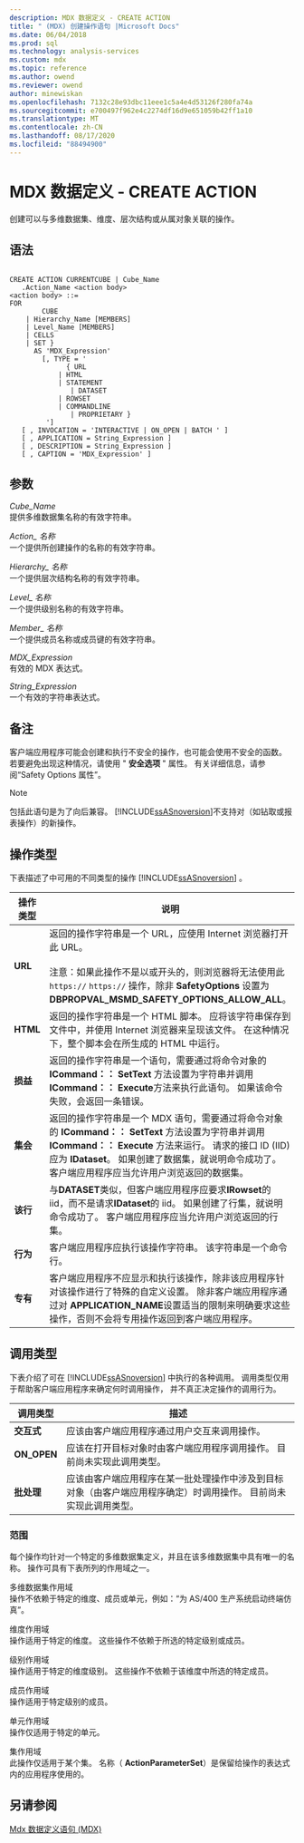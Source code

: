```yaml
---
description: MDX 数据定义 - CREATE ACTION
title: " (MDX) 创建操作语句 |Microsoft Docs"
ms.date: 06/04/2018
ms.prod: sql
ms.technology: analysis-services
ms.custom: mdx
ms.topic: reference
ms.author: owend
ms.reviewer: owend
author: minewiskan
ms.openlocfilehash: 7132c28e93dbc11eee1c5a4e4d53126f280fa74a
ms.sourcegitcommit: e700497f962e4c2274df16d9e651059b42ff1a10
ms.translationtype: MT
ms.contentlocale: zh-CN
ms.lasthandoff: 08/17/2020
ms.locfileid: "88494900"
---
```

# <a name="mdx-data-definition---create-action"></a>MDX 数据定义 - CREATE ACTION


  创建可以与多维数据集、维度、层次结构或从属对象关联的操作。  
  
## <a name="syntax"></a>语法  
  
```  
  
CREATE ACTION CURRENTCUBE | Cube_Name  
   .Action_Name <action body>  
<action body> ::=   
FOR   
        CUBE   
    | Hierarchy_Name [MEMBERS]   
    | Level_Name [MEMBERS]   
    | CELLS   
    | SET }   
      AS 'MDX_Expression'   
        [, TYPE = '  
              { URL   
            | HTML   
            | STATEMENT   
               | DATASET   
            | ROWSET   
            | COMMANDLINE   
               | PROPRIETARY }   
         ']  
   [ , INVOCATION = 'INTERACTIVE | ON_OPEN | BATCH ' ]  
   [ , APPLICATION = String_Expression ]  
   [ , DESCRIPTION = String_Expression ]  
   [ , CAPTION = 'MDX_Expression' ]  
```  
  
## <a name="arguments"></a>参数  
 *Cube_Name*  
 提供多维数据集名称的有效字符串。  
  
 *Action_ 名称*  
 一个提供所创建操作的名称的有效字符串。  
  
 *Hierarchy_ 名称*  
 一个提供层次结构名称的有效字符串。  
  
 *Level_ 名称*  
 一个提供级别名称的有效字符串。  
  
 *Member_ 名称*  
 一个提供成员名称或成员键的有效字符串。  
  
 *MDX_Expression*  
 有效的 MDX 表达式。  
  
 *String_Expression*  
 一个有效的字符串表达式。  
  
## <a name="remarks"></a>备注  
 客户端应用程序可能会创建和执行不安全的操作，也可能会使用不安全的函数。 若要避免出现这种情况，请使用 " **安全选项** " 属性。 有关详细信息，请参阅“Safety Options 属性”。  
  
> [!NOTE]  
>  包括此语句是为了向后兼容。 [!INCLUDE[ssASnoversion](../includes/ssasnoversion-md.md)]不支持对（如钻取或报表操作）的新操作。  
  
## <a name="action-types"></a>操作类型  
 下表描述了中可用的不同类型的操作 [!INCLUDE[ssASnoversion](../includes/ssasnoversion-md.md)] 。  
  
|操作类型|说明|  
|-----------------|-----------------|  
|**URL**|返回的操作字符串是一个 URL，应使用 Internet 浏览器打开此 URL。<br /><br /> 注意：如果此操作不是以或开头的，则浏览器将无法使用此 `https://` `https://` 操作，除非 **SafetyOptions** 设置为 **DBPROPVAL_MSMD_SAFETY_OPTIONS_ALLOW_ALL**。|  
|**HTML**|返回的操作字符串是一个 HTML 脚本。 应将该字符串保存到文件中，并使用 Internet 浏览器来呈现该文件。 在这种情况下，整个脚本会在所生成的 HTML 中运行。|  
|**损益**|返回的操作字符串是一个语句，需要通过将命令对象的 **ICommand：： SetText** 方法设置为字符串并调用 **ICommand：： Execute**方法来执行此语句。 如果该命令失败，会返回一条错误。|  
|**集会**|返回的操作字符串是一个 MDX 语句，需要通过将命令对象的 **ICommand：： SetText** 方法设置为字符串并调用 **ICommand：： Execute** 方法来运行。 请求的接口 ID (IID) 应为 **IDataset**。 如果创建了数据集，就说明命令成功了。 客户端应用程序应当允许用户浏览返回的数据集。|  
|**该行**|与**DATASET**类似，但客户端应用程序应要求**IRowset**的 iid，而不是请求**IDataset**的 iid。 如果创建了行集，就说明命令成功了。 客户端应用程序应当允许用户浏览返回的行集。|  
|**行为**|客户端应用程序应执行该操作字符串。 该字符串是一个命令行。|  
|**专有**|客户端应用程序不应显示和执行该操作，除非该应用程序针对该操作进行了特殊的自定义设置。 除非客户端应用程序通过对 **APPLICATION_NAME**设置适当的限制来明确要求这些操作，否则不会将专用操作返回到客户端应用程序。|  
  
## <a name="invocation-types"></a>调用类型  
 下表介绍了可在 [!INCLUDE[ssASnoversion](../includes/ssasnoversion-md.md)] 中执行的各种调用。 调用类型仅用于帮助客户端应用程序来确定何时调用操作， 并不真正决定操作的调用行为。  
  
|调用类型|描述|  
|---------------------|-----------------|  
|**交互式**|应该由客户端应用程序通过用户交互来调用操作。|  
|**ON_OPEN**|应该在打开目标对象时由客户端应用程序调用操作。 目前尚未实现此调用类型。|  
|**批处理**|应该由客户端应用程序在某一批处理操作中涉及到目标对象（由客户端应用程序确定）时调用操作。 目前尚未实现此调用类型。|  
  
### <a name="scope"></a>范围  
 每个操作均针对一个特定的多维数据集定义，并且在该多维数据集中具有唯一的名称。 操作可具有下表所列的作用域之一。  
  
 多维数据集作用域  
 操作不依赖于特定的维度、成员或单元，例如：“为 AS/400 生产系统启动终端仿真”。  
  
 维度作用域  
 操作适用于特定的维度。 这些操作不依赖于所选的特定级别或成员。  
  
 级别作用域  
 操作适用于特定的维度级别。 这些操作不依赖于该维度中所选的特定成员。  
  
 成员作用域  
 操作适用于特定级别的成员。  
  
 单元作用域  
 操作仅适用于特定的单元。  
  
 集作用域  
 此操作仅适用于某个集。 名称（ **ActionParameterSet**）是保留给操作的表达式内的应用程序使用的。  
  
## <a name="see-also"></a>另请参阅  
 [Mdx 数据定义语句 &#40;MDX&#41;](../mdx/mdx-data-definition-statements-mdx.md)  
  
  
